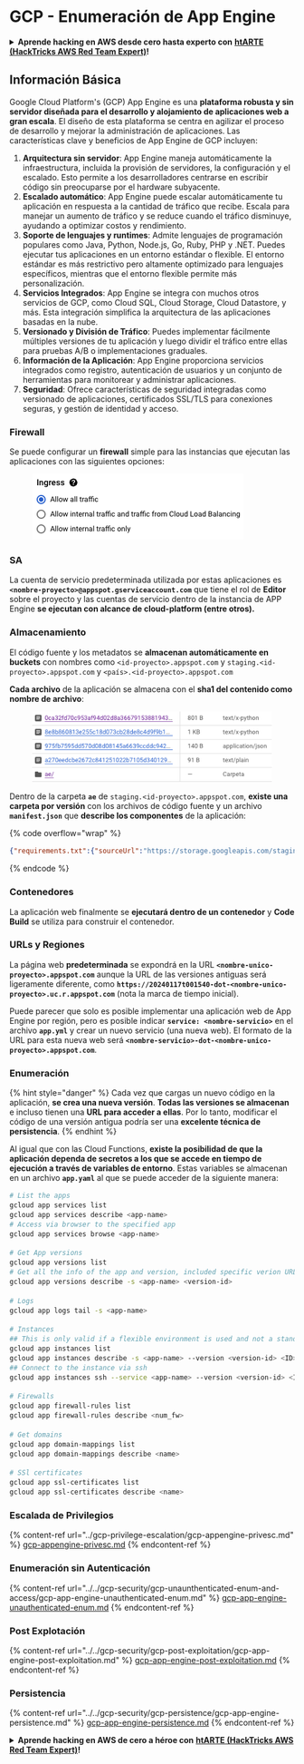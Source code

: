 # GCP - Enumeración de App Engine

<details>

<summary><strong>Aprende hacking en AWS desde cero hasta experto con</strong> <a href="https://training.hacktricks.xyz/courses/arte"><strong>htARTE (HackTricks AWS Red Team Expert)</strong></a><strong>!</strong></summary>

Otras formas de apoyar a HackTricks:

* Si quieres ver tu **empresa anunciada en HackTricks** o **descargar HackTricks en PDF** ¡Consulta los [**PLANES DE SUSCRIPCIÓN**](https://github.com/sponsors/carlospolop)!
* Obtén el [**swag oficial de PEASS & HackTricks**](https://peass.creator-spring.com)
* Descubre [**The PEASS Family**](https://opensea.io/collection/the-peass-family), nuestra colección exclusiva de [**NFTs**](https://opensea.io/collection/the-peass-family)
* **Únete al** 💬 [**grupo de Discord**](https://discord.gg/hRep4RUj7f) o al [**grupo de telegram**](https://t.me/peass) o **síguenos** en **Twitter** 🐦 [**@hacktricks_live**](https://twitter.com/hacktricks_live)**.**
* **Comparte tus trucos de hacking enviando PRs a los** [**HackTricks**](https://github.com/carlospolop/hacktricks) y [**HackTricks Cloud**](https://github.com/carlospolop/hacktricks-cloud) repositorios de github.

</details>

## Información Básica <a href="#revisando-configuraciones-de-app-engine" id="revisando-configuraciones-de-app-engine"></a>


Google Cloud Platform's (GCP) App Engine es una **plataforma robusta y sin servidor diseñada para el desarrollo y alojamiento de aplicaciones web a gran escala**. El diseño de esta plataforma se centra en agilizar el proceso de desarrollo y mejorar la administración de aplicaciones. Las características clave y beneficios de App Engine de GCP incluyen:

1. **Arquitectura sin servidor**: App Engine maneja automáticamente la infraestructura, incluida la provisión de servidores, la configuración y el escalado. Esto permite a los desarrolladores centrarse en escribir código sin preocuparse por el hardware subyacente.
2. **Escalado automático**: App Engine puede escalar automáticamente tu aplicación en respuesta a la cantidad de tráfico que recibe. Escala para manejar un aumento de tráfico y se reduce cuando el tráfico disminuye, ayudando a optimizar costos y rendimiento.
3. **Soporte de lenguajes y runtimes**: Admite lenguajes de programación populares como Java, Python, Node.js, Go, Ruby, PHP y .NET. Puedes ejecutar tus aplicaciones en un entorno estándar o flexible. El entorno estándar es más restrictivo pero altamente optimizado para lenguajes específicos, mientras que el entorno flexible permite más personalización.
4. **Servicios Integrados**: App Engine se integra con muchos otros servicios de GCP, como Cloud SQL, Cloud Storage, Cloud Datastore, y más. Esta integración simplifica la arquitectura de las aplicaciones basadas en la nube.
5. **Versionado y División de Tráfico**: Puedes implementar fácilmente múltiples versiones de tu aplicación y luego dividir el tráfico entre ellas para pruebas A/B o implementaciones graduales.
6. **Información de la Aplicación**: App Engine proporciona servicios integrados como registro, autenticación de usuarios y un conjunto de herramientas para monitorear y administrar aplicaciones.
7. **Seguridad**: Ofrece características de seguridad integradas como versionado de aplicaciones, certificados SSL/TLS para conexiones seguras, y gestión de identidad y acceso.

### Firewall

Se puede configurar un **firewall** simple para las instancias que ejecutan las aplicaciones con las siguientes opciones:

<figure><img src="../../../.gitbook/assets/image (3) (1) (2).png" alt=""><figcaption></figcaption></figure>

### SA

La cuenta de servicio predeterminada utilizada por estas aplicaciones es **`<nombre-proyecto>@appspot.gserviceaccount.com`** que tiene el rol de **Editor** sobre el proyecto y las cuentas de servicio dentro de la instancia de APP Engine **se ejecutan con alcance de cloud-platform (entre otros).**

### Almacenamiento

El código fuente y los metadatos se **almacenan automáticamente en buckets** con nombres como `<id-proyecto>.appspot.com` y `staging.<id-proyecto>.appspot.com` y `<país>.<id-proyecto>.appspot.com`&#x20;

**Cada archivo** de la aplicación se almacena con el **sha1 del contenido como nombre de archivo**:

<figure><img src="../../../.gitbook/assets/image (4) (6).png" alt=""><figcaption></figcaption></figure>

Dentro de la carpeta **`ae`** de `staging.<id-proyecto>.appspot.com`, **existe una carpeta por versión** con los archivos de código fuente y un archivo **`manifest.json`** que **describe los componentes** de la aplicación:

{% code overflow="wrap" %}
```json
{"requirements.txt":{"sourceUrl":"https://storage.googleapis.com/staging.onboarding-host-98efbf97812843.appspot.com/a270eedcbe2672c841251022b7105d340129d108","sha1Sum":"a270eedc_be2672c8_41251022_b7105d34_0129d108"},"main_test.py":{"sourceUrl":"https://storage.googleapis.com/staging.onboarding-host-98efbf97812843.appspot.com/0ca32fd70c953af94d02d8a36679153881943f32","sha1Sum":"0ca32fd7_0c953af9_4d02d8a ...
```
{% endcode %}

### Contenedores

La aplicación web finalmente se **ejecutará dentro de un contenedor** y **Code Build** se utiliza para construir el contenedor.

### URLs y Regiones

La página web **predeterminada** se expondrá en la URL **`<nombre-unico-proyecto>.appspot.com`** aunque la URL de las versiones antiguas será ligeramente diferente, como **`https://20240117t001540-dot-<nombre-unico-proyecto>.uc.r.appspot.com`** (nota la marca de tiempo inicial).

Puede parecer que solo es posible implementar una aplicación web de App Engine por región, pero es posible indicar **`service: <nombre-servicio>`** en el archivo **`app.yml`** y crear un nuevo servicio (una nueva web). El formato de la URL para esta nueva web será **`<nombre-servicio>-dot-<nombre-unico-proyecto>.appspot.com`**.

### Enumeración

{% hint style="danger" %}
Cada vez que cargas un nuevo código en la aplicación, **se crea una nueva versión**. **Todas las versiones se almacenan** e incluso tienen una **URL para acceder a ellas**. Por lo tanto, modificar el código de una versión antigua podría ser una **excelente técnica de persistencia**.
{% endhint %}

Al igual que con las Cloud Functions, **existe la posibilidad de que la aplicación dependa de secretos a los que se accede en tiempo de ejecución a través de variables de entorno**. Estas variables se almacenan en un archivo **`app.yaml`** al que se puede acceder de la siguiente manera:
```bash
# List the apps
gcloud app services list
gcloud app services describe <app-name>
# Access via browser to the specified app
gcloud app services browse <app-name>

# Get App versions
gcloud app versions list
# Get all the info of the app and version, included specific verion URL and the env
gcloud app versions describe -s <app-name> <version-id>

# Logs
gcloud app logs tail -s <app-name>

# Instances
## This is only valid if a flexible environment is used and not a standard one
gcloud app instances list
gcloud app instances describe -s <app-name> --version <version-id> <ID>
## Connect to the instance via ssh
gcloud app instances ssh --service <app-name> --version <version-id> <ID>

# Firewalls
gcloud app firewall-rules list
gcloud app firewall-rules describe <num_fw>

# Get domains
gcloud app domain-mappings list
gcloud app domain-mappings describe <name>

# SSl certificates
gcloud app ssl-certificates list
gcloud app ssl-certificates describe <name>
```
### Escalada de Privilegios

{% content-ref url="../gcp-privilege-escalation/gcp-appengine-privesc.md" %}
[gcp-appengine-privesc.md](../gcp-privilege-escalation/gcp-appengine-privesc.md)
{% endcontent-ref %}

### Enumeración sin Autenticación

{% content-ref url="../../gcp-security/gcp-unaunthenticated-enum-and-access/gcp-app-engine-unauthenticated-enum.md" %}
[gcp-app-engine-unauthenticated-enum.md](../../gcp-security/gcp-unaunthenticated-enum-and-access/gcp-app-engine-unauthenticated-enum.md)
{% endcontent-ref %}

### Post Explotación

{% content-ref url="../../gcp-security/gcp-post-exploitation/gcp-app-engine-post-exploitation.md" %}
[gcp-app-engine-post-exploitation.md](../../gcp-security/gcp-post-exploitation/gcp-app-engine-post-exploitation.md)
{% endcontent-ref %}

### Persistencia

{% content-ref url="../../gcp-security/gcp-persistence/gcp-app-engine-persistence.md" %}
[gcp-app-engine-persistence.md](../../gcp-security/gcp-persistence/gcp-app-engine-persistence.md)
{% endcontent-ref %}

<details>

<summary><strong>Aprende hacking en AWS de cero a héroe con</strong> <a href="https://training.hacktricks.xyz/courses/arte"><strong>htARTE (HackTricks AWS Red Team Expert)</strong></a><strong>!</strong></summary>

Otras formas de apoyar a HackTricks:

* Si deseas ver tu **empresa anunciada en HackTricks** o **descargar HackTricks en PDF** Consulta los [**PLANES DE SUSCRIPCIÓN**](https://github.com/sponsors/carlospolop)!
* Obtén el [**oficial PEASS & HackTricks swag**](https://peass.creator-spring.com)
* Descubre [**The PEASS Family**](https://opensea.io/collection/the-peass-family), nuestra colección exclusiva de [**NFTs**](https://opensea.io/collection/the-peass-family)
* **Únete al** 💬 [**grupo de Discord**](https://discord.gg/hRep4RUj7f) o al [**grupo de telegram**](https://t.me/peass) o **síguenos** en **Twitter** 🐦 [**@hacktricks_live**](https://twitter.com/hacktricks_live)**.**
* **Comparte tus trucos de hacking enviando PRs a los repositorios de** [**HackTricks**](https://github.com/carlospolop/hacktricks) y [**HackTricks Cloud**](https://github.com/carlospolop/hacktricks-cloud).

</details>
